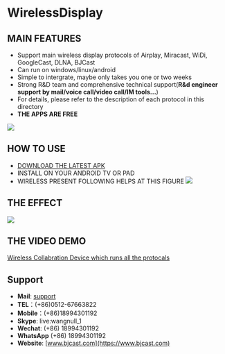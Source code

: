 # WirelessDisplay
## MAIN FEATURES
* Support main wireless display protocols of Airplay, Miracast, WiDi, GoogleCast, DLNA, BJCast      
* Can run on windows/linux/android
* Simple to intergrate, maybe only takes you one or two weeks
* Strong R&D team and comprehensive technical support(**R&d engineer support by mail/voice call/video call/IM tools...**)  
* For details, please refer to the description of each protocol in this directory
* **THE APPS ARE FREE**

![](https://github.com/WirelessPresentation/WirelessDisplay-SDK/blob/main/zimg/all%20protocals.png)

## HOW TO USE
* [DOWNLOAD THE LATEST APK](https://github.com/WirelessPresentation/WirelessDisplay/releases/download/latest/BJCastTV.apk)
* INSTALL ON YOUR ANDROID TV OR PAD
* WIRELESS PRESENT FOLLOWING HELPS AT THIS FIGURE
![](https://github.com/WirelessPresentation/WirelessDisplay/blob/main/zimg/help.png)

## THE EFFECT
![](https://github.com/WirelessPresentation/WirelessDisplay/blob/main/zimg/googlecast-airplay-miracast-bjcast.jpg.jpg)

## THE VIDEO DEMO
[Wireless Collabration Device which runs all the protocals](https://youtu.be/vj5lItw1W1c)

## Support
* **Mail**: [support](mailto:sales@bjcast.com)
* **TEL**：(+86)0512-67663822
* **Mobile**：(+86)18994301192
* **Skype**: live:wangnull_1
* **Wechat**: (+86) 18994301192
* **WhatsApp** (+86) 18994301192
* **Website**: [www.bjcast.com](https://www.bjcast.com)


